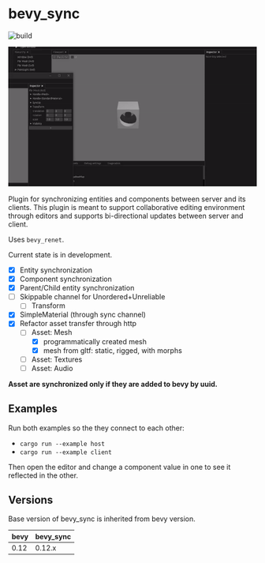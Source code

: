 # bevy_sync

![build](https://github.com/raffaeleragni/bevy_sync/actions/workflows/build.yml/badge.svg)

![Sync](docs/sync.gif)

Plugin for synchronizing entities and components between server and its clients. This plugin is meant to support collaborative editing environment through editors and supports bi-directional updates between server and client.

Uses `bevy_renet`.

Current state is in development.

- [X] Entity synchronization
- [X] Component synchronization
- [X] Parent/Child entity synchronization
- [ ] Skippable channel for Unordered+Unreliable
  - [ ] Transform
- [X] SimpleMaterial (through sync channel)
- [X] Refactor asset transfer through http
  - [ ] Asset: Mesh
    - [X] programmatically created mesh
    - [X] mesh from gltf: static, rigged, with morphs
  - [ ] Asset: Textures
  - [ ] Asset: Audio

**Asset are synchronized only if they are added to bevy by uuid.**

## Examples

Run both examples so the they connect to each other:

- `cargo run --example host`
- `cargo run --example client`

Then open the editor and change a component value in one to see it reflected in the other.

## Versions

Base version of bevy_sync is inherited from bevy version.

| bevy | bevy_sync |
| ---- | --------- |
| 0.12 | 0.12.x    |

